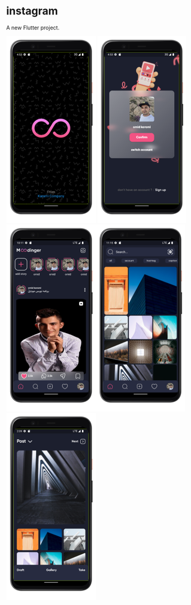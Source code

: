 # instagram

A new Flutter project.

<img src="splash.png" with="500" height="500"> <img src="login.png" with="500" height="500"><img src="home_page.png" with="500" height="500"><img src="search.png" with="500" height="500"><img src="content.png" with="500" height="500">
